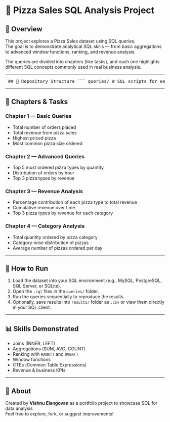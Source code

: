 # 🍕 Pizza Sales SQL Analysis Project

## 📌 Overview
This project explores a Pizza Sales dataset using SQL queries.  
The goal is to demonstrate analytical SQL skills — from basic aggregations to advanced window functions, ranking, and revenue analysis.

The queries are divided into chapters (like tasks), and each one highlights different SQL concepts commonly used in real business analysis.

---

<pre> ## 📂 Repository Structure ``` queries/ # SQL scripts for each chapter chapter1_basic_queries.sql chapter2_advanced_queries.sql chapter3_revenue_analysis.sql chapter4_category_analysis.sql results/ # (Optional) CSV outputs from queries data/ # (Optional) sample dataset if shared ``` </pre>

---

## 📝 Chapters & Tasks

### Chapter 1 — Basic Queries
- Total number of orders placed
- Total revenue from pizza sales
- Highest priced pizza
- Most common pizza size ordered

### Chapter 2 — Advanced Queries
- Top 5 most ordered pizza types by quantity
- Distribution of orders by hour
- Top 3 pizza types by revenue

### Chapter 3 — Revenue Analysis
- Percentage contribution of each pizza type to total revenue
- Cumulative revenue over time
- Top 3 pizza types by revenue for each category

### Chapter 4 — Category Analysis
- Total quantity ordered by pizza category
- Category-wise distribution of pizzas
- Average number of pizzas ordered per day

---

## 🚀 How to Run
1. Load the dataset into your SQL environment (e.g., MySQL, PostgreSQL, SQL Server, or SQLite).  
2. Open the `.sql` files in the `queries/` folder.  
3. Run the queries sequentially to reproduce the results.  
4. Optionally, save results into `results/` folder as `.csv` or view them directly in your SQL client.

---

## 📊 Skills Demonstrated
- Joins (INNER, LEFT)
- Aggregations (SUM, AVG, COUNT)
- Ranking with `RANK()` and `OVER()`
- Window functions
- CTEs (Common Table Expressions)
- Revenue & business KPIs

---

## 🙋 About
Created by **Vishnu Elangovan** as a portfolio project to showcase SQL for data analysis.  
Feel free to explore, fork, or suggest improvements!
